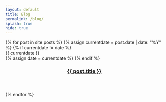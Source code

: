 ```yaml
--- 
layout: default
title: Blog
permalink: /blog/
splash: true
hide: true
---
```


  <div class="posts">
    {% for post in site.posts %}
    {% assign currentdate = post.date | date: "%Y" %}
    {% if currentdate != date %}
      <div class="meta" id="y{{currentdate}}">{{ currentdate }}</div>
      {% assign date = currentdate %} 
    {% endif %}
    <div class="post-teaser">
      <span>
          <header>
            <h3>
              <a class="post-link" href="{{ post.url | prepend: site.baseurl }}">
                {{ post.title }}
              </a>
            </h3>
<!--             <p class="meta">
              {{ post.date | date: "%b %Y" }}
            </p> -->
          </header>
      </span>
    </div>
    {% endfor %}
  </div>